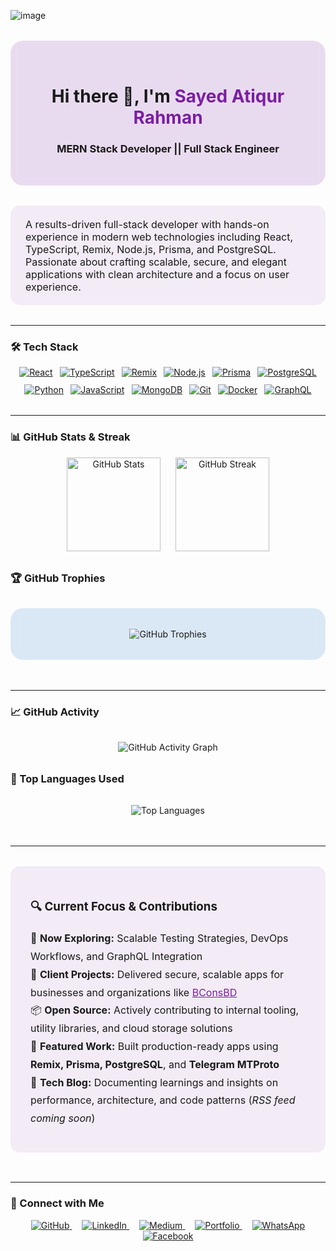 ![image](https://github.com/user-attachments/assets/55f070fb-6f9f-432c-88e0-b31918f602df)


<!-- Profile Hero Section -->
<div align="center" style="background: rgba(123, 31, 162, 0.15); backdrop-filter: blur(8px); padding: 2rem; border-radius: 20px; border: 1px solid rgba(255,255,255,0.2); margin: 2rem auto; max-width: 800px;">
  <h1>Hi there 👋, I'm <span style="color:#7B1FA2;">Sayed Atiqur Rahman</span></h1>
  <h3>MERN Stack Developer || Full Stack Engineer</h3>
</div>

<div style="background: rgba(123, 31, 162, 0.08); backdrop-filter: blur(6px); padding: 1.2rem 1.5rem; border-radius: 15px; margin: 1rem auto 2rem; max-width: 800px; font-size: 16px;">
  A results-driven full-stack developer with hands-on experience in modern web technologies including React, TypeScript, Remix, Node.js, Prisma, and PostgreSQL. Passionate about crafting scalable, secure, and elegant applications with clean architecture and a focus on user experience.
</div>

---

### 🛠️ Tech Stack
<p align="center" style="margin-bottom: 2rem; display: flex; flex-wrap: wrap; justify-content: center; gap: 0.7rem;">
  <a href="https://react.dev/" target="_blank">
    <img src="https://img.shields.io/badge/React-20232a?style=for-the-badge&logo=react&logoColor=61dafb" alt="React" />
  </a>
  <a href="https://www.typescriptlang.org/" target="_blank">
    <img src="https://img.shields.io/badge/TypeScript-3178C6?style=for-the-badge&logo=typescript&logoColor=white" alt="TypeScript" />
  </a>
  <a href="https://remix.run/" target="_blank">
    <img src="https://img.shields.io/badge/Remix-19202D?style=for-the-badge&logo=remix&logoColor=white" alt="Remix" />
  </a>
  <a href="https://nodejs.org/" target="_blank">
    <img src="https://img.shields.io/badge/Node.js-339933?style=for-the-badge&logo=nodedotjs&logoColor=white" alt="Node.js" />
  </a>
  <a href="https://www.prisma.io/" target="_blank">
    <img src="https://img.shields.io/badge/Prisma-2D3748?style=for-the-badge&logo=prisma&logoColor=blue" alt="Prisma" />
  </a>
  <a href="https://www.postgresql.org/" target="_blank">
    <img src="https://img.shields.io/badge/PostgreSQL-4169E1?style=for-the-badge&logo=postgresql&logoColor=white" alt="PostgreSQL" />
  </a>
  <a href="https://www.python.org/doc/" target="_blank">
    <img src="https://img.shields.io/badge/Python-3776AB?style=for-the-badge&logo=python&logoColor=white" alt="Python" />
  </a>
  <a href="https://www.javascript.com/" target="_blank">
    <img src="https://img.shields.io/badge/JavaScript-F7DF1E?style=for-the-badge&logo=javascript&logoColor=black" alt="JavaScript" />
  </a>
  <a href="https://www.mongodb.com/" target="_blank">
    <img src="https://img.shields.io/badge/MongoDB-47A248?style=for-the-badge&logo=mongodb&logoColor=white" alt="MongoDB" />
  </a>
  <a href="https://git-scm.com/" target="_blank">
    <img src="https://img.shields.io/badge/Git-F05032?style=for-the-badge&logo=git&logoColor=white" alt="Git" />
  </a>
  <a href="https://www.docker.com/" target="_blank">
    <img src="https://img.shields.io/badge/Docker-2496ED?style=for-the-badge&logo=docker&logoColor=white" alt="Docker" />
  </a>
  <a href="https://graphql.org/" target="_blank">
    <img src="https://img.shields.io/badge/GraphQL-E10098?style=for-the-badge&logo=graphql&logoColor=white" alt="GraphQL" />
  </a>
</p>

---

### 📊 GitHub Stats & Streak
<div align="center" style="display: flex; gap: 1.5rem; flex-wrap: wrap; justify-content: center; margin: 1rem auto 2rem;">
  <img src="https://github-readme-stats.vercel.app/api?username=sayedatiqurrahman&show_icons=true&theme=transparent&count_private=true" height="150" alt="GitHub Stats" />
  <img src="https://github-readme-streak-stats.herokuapp.com/?user=sayedatiqurrahman&theme=transparent" height="150" alt="GitHub Streak" />
</div>

### 🏆 GitHub Trophies
<div align="center" style="background: rgba(25, 118, 210, 0.15); backdrop-filter: blur(10px); padding: 2rem; border-radius: 20px; border: 1px solid rgba(255,255,255,0.15); margin: 2rem auto 3rem; max-width: 800px;">
  <img src="https://github-profile-trophy.vercel.app/?username=sayedatiqurrahman&theme=blueberry&no-frame=true&margin-w=25&margin-h=25&row=2&column=4" alt="GitHub Trophies" />
</div>

---

### 📈 GitHub Activity
<div align="center" style="margin: 2rem auto; max-width: 800px;">
  <img src="https://activity-graph.herokuapp.com/graph?username=sayedatiqurrahman&theme=react-dark&hide_border=true" alt="GitHub Activity Graph" />
</div>

### 🥇 Top Languages Used
<div align="center" style="margin: 2rem auto 3rem; max-width: 800px;">
  <img src="https://github-readme-stats.vercel.app/api/top-langs/?username=sayedatiqurrahman&layout=compact&theme=transparent" alt="Top Languages" />
</div>

---

<div style="background: rgba(123, 31, 162, 0.08); backdrop-filter: blur(6px); padding: 1.5rem 2rem; border-radius: 15px; margin: 2rem auto 3rem; max-width: 800px; font-size: 16px;">
  <h3>🔍 Current Focus & Contributions</h3>
  <ul style="list-style: none; padding: 0; line-height: 1.8; font-size: 1rem;">
    <li>🧪 <strong>Now Exploring:</strong> Scalable Testing Strategies, DevOps Workflows, and GraphQL Integration</li>
    <li>🧳 <strong>Client Projects:</strong> Delivered secure, scalable apps for businesses and organizations like <a href="https://bconsbd.com" target="_blank" style="color:#7B1FA2;">BConsBD</a></li>
    <li>📦 <strong>Open Source:</strong> Actively contributing to internal tooling, utility libraries, and cloud storage solutions</li>
    <li>🚀 <strong>Featured Work:</strong> Built production-ready apps using <strong>Remix, Prisma, PostgreSQL</strong>, and <strong>Telegram MTProto</strong></li>
    <li>📝 <strong>Tech Blog:</strong> Documenting learnings and insights on performance, architecture, and code patterns (<em>RSS feed coming soon</em>)</li>
  </ul>
</div>

---

### 🔗 Connect with Me
<p align="center" style="margin-bottom: 3rem;">
  <a href="https://github.com/sayedatiqurrahman" target="_blank" style="margin: 0 0.5rem;">
    <img src="https://img.shields.io/badge/GitHub-181717?style=for-the-badge&logo=github&logoColor=white" alt="GitHub" />
  </a>
  <a href="https://www.linkedin.com/in/satiqurrahman/" target="_blank" style="margin: 0 0.5rem;">
    <img src="https://img.shields.io/badge/LinkedIn-0077B5?style=for-the-badge&logo=linkedin&logoColor=white" alt="LinkedIn" />
  </a>
  <a href="https://medium.com/@satiqurrahman" target="_blank" style="margin: 0 0.5rem;">
    <img src="https://img.shields.io/badge/Medium-12100E?style=for-the-badge&logo=medium&logoColor=white" alt="Medium" />
  </a>
  <a href="https://atiqurrahman-portfolio.web.app/" target="_blank" style="margin: 0 0.5rem;">
    <img src="https://img.shields.io/badge/Portfolio-7B1FA2?style=for-the-badge&logo=google-chrome&logoColor=white" alt="Portfolio" />
  </a>
  <a href="https://api.whatsapp.com/send/?phone=8801625625032&text=Hello%20Sayed%20Atiqur%20Rahman%21%0A%0AHow%20are%20you%20doing%3F%20%0AJust%20wanted%20to%20check%20if%20you%E2%80%99re%20available%20and%20have%20seen%20my%20message.%20Please%20reply%20when%20you%20get%20a%20chance.&type=phone_number&app_absent=0" target="_blank" style="margin: 0 0.5rem;">
    <img src="https://img.shields.io/badge/WhatsApp-25D366?style=for-the-badge&logo=whatsapp&logoColor=white" alt="WhatsApp" />
  </a>
  <a href="https://facebook.com/sayedatiqurrahman" target="_blank" style="margin: 0 0.5rem;">
    <img src="https://img.shields.io/badge/Facebook-1877F2?style=for-the-badge&logo=facebook&logoColor=white" alt="Facebook" />
  </a>
</p>
